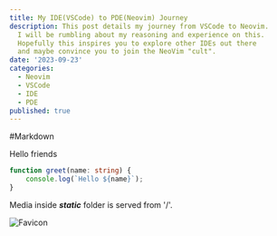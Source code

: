 ```yaml
---
title: My IDE(VSCode) to PDE(Neovim) Journey
description: This post details my journey from VSCode to Neovim.
  I will be rumbling about my reasoning and experience on this.
  Hopefully this inspires you to explore other IDEs out there
  and maybe convince you to join the NeoVim "cult".
date: '2023-09-23'
categories:
  - Neovim
  - VSCode
  - IDE
  - PDE
published: true
---
```


#Markdown

Hello friends

```ts
function greet(name: string) {
	console.log(`Hello ${name}`);
}
```

Media inside **_static_** folder is served from '/'.

![Favicon]('favicon.ico')
